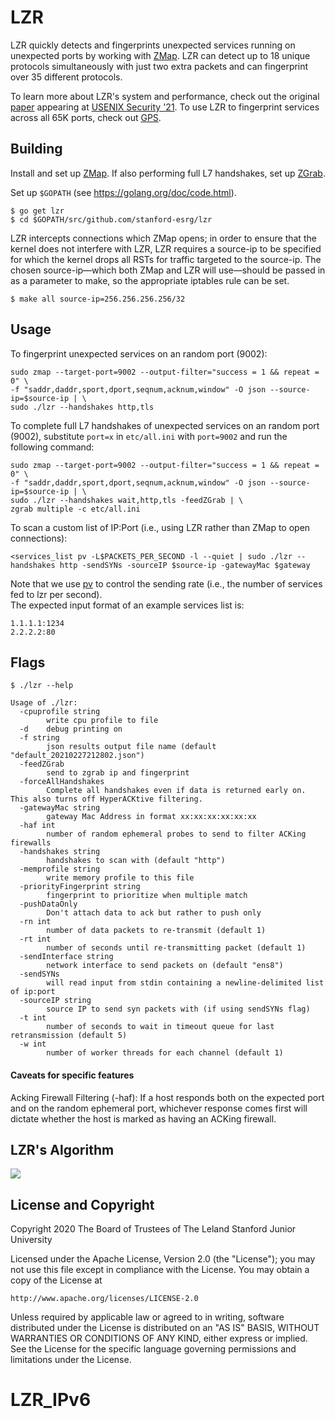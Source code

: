 LZR
=========

LZR quickly detects and fingerprints unexpected services running on unexpected ports by working with [ZMap](https://github.com/zmap/zmap). LZR can detect up to 18 unique protocols simultaneously with just two extra packets and can fingerprint over 35 different protocols. 

To learn more about LZR's system and performance, check out the original [paper](https://lizizhikevich.github.io/assets/papers/lzr.pdf) appearing at [USENIX Security '21](https://www.usenix.org/conference/usenixsecurity21). To use LZR to fingerprint services across all 65K ports, check out [GPS](https://github.com/stanford-esrg/gps).  

## Building

Install and set up [ZMap](https://github.com/zmap/zmap). If also performing full L7 handshakes, set up [ZGrab](https://github.com/zmap/zgrab2).

Set up `$GOPATH` (see https://golang.org/doc/code.html).
```
$ go get lzr
$ cd $GOPATH/src/github.com/stanford-esrg/lzr
```

LZR intercepts connections which ZMap opens; in order to ensure that the kernel does not interfere with LZR, LZR requires a source-ip to be specified for which the kernel drops all RSTs for traffic targeted to the source-ip. The chosen source-ip&mdash;which both ZMap and LZR will use&mdash;should be passed in as a parameter to make, so the appropriate iptables rule can be set.
```
$ make all source-ip=256.256.256.256/32
```

## Usage

To fingerprint unexpected services on an random port (9002):

```
sudo zmap --target-port=9002 --output-filter="success = 1 && repeat = 0" \
-f "saddr,daddr,sport,dport,seqnum,acknum,window" -O json --source-ip=$source-ip | \
sudo ./lzr --handshakes http,tls
```

To complete full L7 handshakes of unexpected services on an random port (9002), substitute ``port=x`` in ``etc/all.ini`` with ``port=9002`` and run the following command:

```
sudo zmap --target-port=9002 --output-filter="success = 1 && repeat = 0" \
-f "saddr,daddr,sport,dport,seqnum,acknum,window" -O json --source-ip=$source-ip | \
sudo ./lzr --handshakes wait,http,tls -feedZGrab | \
zgrab multiple -c etc/all.ini 
```

To scan a custom list of IP:Port (i.e., using LZR rather than ZMap to open connections):

```
<services_list pv -L$PACKETS_PER_SECOND -l --quiet | sudo ./lzr --handshakes http -sendSYNs -sourceIP $source-ip -gatewayMac $gateway
```
Note that we use [pv](https://linux.die.net/man/1/pv) to control the sending rate (i.e., the number of services fed to lzr per second). </br>
The expected input format of an example services list is:
```
1.1.1.1:1234
2.2.2.2:80
```


## Flags
```
$ ./lzr --help

Usage of ./lzr:
  -cpuprofile string
    	write cpu profile to file
  -d	debug printing on
  -f string
    	json results output file name (default "default_20210227212802.json")
  -feedZGrab
    	send to zgrab ip and fingerprint
  -forceAllHandshakes
    	Complete all handshakes even if data is returned early on. This also turns off HyperACKtive filtering.
  -gatewayMac string
    	gateway Mac Address in format xx:xx:xx:xx:xx:xx
  -haf int
    	number of random ephemeral probes to send to filter ACKing firewalls
  -handshakes string
    	handshakes to scan with (default "http")
  -memprofile string
    	write memory profile to this file
  -priorityFingerprint string
    	fingerprint to prioritize when multiple match
  -pushDataOnly
    	Don't attach data to ack but rather to push only
  -rn int
    	number of data packets to re-transmit (default 1)
  -rt int
    	number of seconds until re-transmitting packet (default 1)
  -sendInterface string
    	network interface to send packets on (default "ens8")
  -sendSYNs
    	will read input from stdin containing a newline-delimited list of ip:port
  -sourceIP string
    	source IP to send syn packets with (if using sendSYNs flag)
  -t int
    	number of seconds to wait in timeout queue for last retransmission (default 5)
  -w int
    	number of worker threads for each channel (default 1)
```

#### Caveats for specific features
Acking Firewall Filtering (-haf): If a host responds both on the expected port and on the random ephemeral port, whichever response comes first will dictate whether the host is marked as having an ACKing firewall. 

## LZR's Algorithm

![](etc/LZRFlow.png)

## License and Copyright

Copyright 2020 The Board of Trustees of The Leland Stanford Junior University

Licensed under the Apache License, Version 2.0 (the "License");
you may not use this file except in compliance with the License.
You may obtain a copy of the License at

    http://www.apache.org/licenses/LICENSE-2.0

Unless required by applicable law or agreed to in writing, software
distributed under the License is distributed on an "AS IS" BASIS,
WITHOUT WARRANTIES OR CONDITIONS OF ANY KIND, either express or implied.
See the License for the specific language governing permissions and
limitations under the License.
# LZR_IPv6
